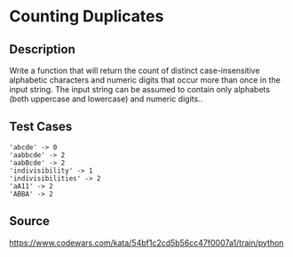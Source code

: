 # Counting Duplicates

## Description 

Write a function that will return the count of distinct case-insensitive alphabetic characters and numeric digits that occur more than once in the input string. The input string can be assumed to contain only alphabets (both uppercase and lowercase) and numeric digits..

## Test Cases

    'abcde' -> 0
    'aabbcde' -> 2
    'aabBcde' -> 2
    'indivisibility' -> 1
    'indivisibilities' -> 2
    'aA11' -> 2
    'ABBA' -> 2

## Source
https://www.codewars.com/kata/54bf1c2cd5b56cc47f0007a1/train/python
